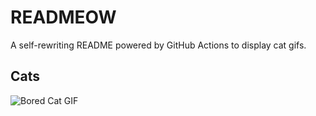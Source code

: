 # READMEOW

A self-rewriting README powered by GitHub Actions to display cat gifs.

## Cats

![Bored Cat GIF](https://media4.giphy.com/media/v1.Y2lkPTlhY2QwMmRhM2w1eW1wenZsYTRwaGZnNWNzYXE1bnk5OGh5Nm1tbjN4eHRrMTEzaiZlcD12MV9naWZzX3NlYXJjaCZjdD1n/mlvseq9yvZhba/200.gif)
